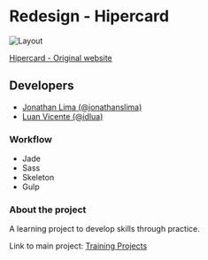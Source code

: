 # Redesign - Hipercard

![Layout](http://jonathanlima.com.br/Hiper.jpg)

[Hipercard - Original website](https://www.hipercard.com.br/)

## Developers
- [Jonathan Lima (@jonathanslima)](https://github.com/jonathanslima)
- [Luan Vicente (@idlua)](https://github.com/idlua)


### Workflow
- Jade
- Sass
- Skeleton
- Gulp

### About the project

A learning project to develop skills through practice.

Link to main project: [Training Projects](https://github.com/training-projects)